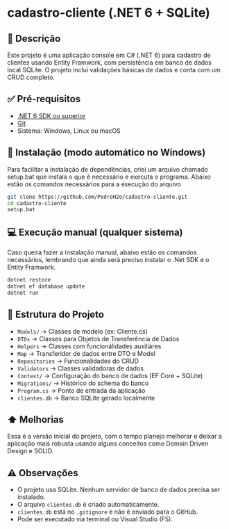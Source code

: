 # cadastro-cliente (.NET 6 + SQLite)

## 📌 Descrição

Este projeto é uma aplicação console em C# (.NET 6) para cadastro de clientes usando Entity Framwork, com persistência em banco de dados local SQLite. O projeto inclui validações básicas de dados e conta com um CRUD completo.

## ✅ Pré-requisitos

- [.NET 6 SDK ou superior](https://dotnet.microsoft.com/en-us/download)
- [Git](https://git-scm.com/downloads)
- Sistema: Windows, Linux ou macOS

## 🚀 Instalação (modo automático no Windows)

Para facilitar a instalação de dependências, criei um arquivo chamado setup.bat que instala o que é necessário e executa o programa. Abaixo estão os comandos necessários para a execução do arquivo

```bash
git clone https://github.com/PedroH2o/cadastro-cliente.git
cd cadastro-cliente
setup.bat
```

## 💻 Execução manual (qualquer sistema)

Caso queira fazer a instalação manual, abaixo estão os comandos necessários, lembrando que ainda será preciso instalar o .Net SDK e o Entity Framwork.

```bash
dotnet restore
dotnet ef database update
dotnet run
```

## 📁 Estrutura do Projeto

- `Models/` → Classes de modelo (ex: Cliente.cs)
- `DTOs` → Classes para Objetos de Transferência de Dados
- `Helpers` → Classes com funcionálidades auxiliáres
- `Map` → Transferidor de dados entre DTO e Model
- `Repositories` → Funcionalidades do CRUD
- `Validators` → Classes validadoras de dados
- `Context/` → Configuração do banco de dados (EF Core + SQLite)
- `Migrations/` → Histórico do schema do banco
- `Program.cs` → Ponto de entrada da aplicação
- `clientes.db` → Banco SQLite gerado localmente

## ⬆️ Melhorias

Essa é a versão inicial do projeto, com o tempo planejo melhorar e deixar a aplicação mais robusta usando alguns conceitos como Domain Driven Design e SOLID.


## ⚠️ Observações

- O projeto usa SQLite. Nenhum servidor de banco de dados precisa ser instalado.
- O arquivo `clientes.db` é criado automaticamente.
- `clientes.db` está no `.gitignore` e não é enviado para o GitHub.
- Pode ser executado via terminal ou Visual Studio (F5).
